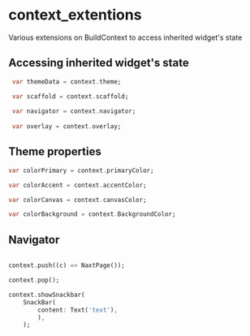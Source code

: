 # context_extentions

Various extensions on BuildContext to access inherited widget's state

## Accessing inherited widget's state

```dart
 var themeData = context.theme;

 var scaffold = context.scaffold;
 
 var navigator = context.navigator;
 
 var overlay = context.overlay;
```

## Theme properties

```dart
var colorPrimary = context.primaryColor;

var colorAccent = context.accentColor;

var colorCanvas = context.canvasColor;

var colorBackground = context.BackgroundColor;
```

## Navigator

```dart

context.push((c) => NaxtPage());

context.pop();

context.showSnackbar(
    SnackBar(
        content: Text('text'),
        ),
    );

```
